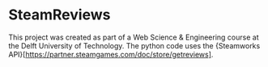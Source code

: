 # SteamReviews
This project was created as part of a Web Science & Engineering course at the Delft University of Technology. The python code uses the {Steamworks API}[https://partner.steamgames.com/doc/store/getreviews].
